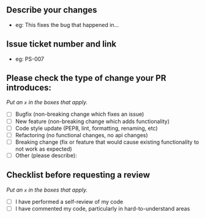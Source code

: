 ## Describe your changes
- eg: This fixes the bug that happened in...

## Issue ticket number and link
- eg: PS-007

## Please check the type of change your PR introduces:
_Put an `x` in the boxes that apply._

- [ ] Bugfix (non-breaking change which fixes an issue)
- [ ] New feature (non-breaking change which adds functionality)
- [ ] Code style update (PEP8, lint, formatting, renaming, etc)
- [ ] Refactoring (no functional changes, no api changes)
- [ ] Breaking change (fix or feature that would cause existing functionality to not work as expected)
- [ ] Other (please describe):

## Checklist before requesting a review
_Put an `x` in the boxes that apply._

- [ ] I have performed a self-review of my code
- [ ] I have commented my code, particularly in hard-to-understand areas
